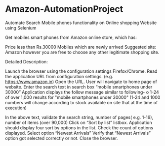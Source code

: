 # Amazon-AutomationProject
Automate Search Mobile phones functionality on Online shopping Website using Selenium

Get mobiles smart phones from Amazon online store, which has: 

Price less than Rs.30000
Mobiles which are newly arrived
Suggested site: Amazon however you are free to choose any other legitimate shopping site.  

Detailed Description:    

Launch the browser using the configuration settings Firefox/Chrome.
Read the application URL from configuration settings. (e.g. https://www.amazon.in)
Open the URL. User will navigate to home page of website.
Enter the search text in search box “mobile smartphones under 30000”
Application displays the follow message similar to following-
o  1-24 of over 1,000 results for "mobile smartphones under 30000"  (1-24 and 1000 numbers will change according to stock available on site that at the time of execution)

In the above text, validate the search string, number of pages( e.g. 1-16), number of items (over 90,000)
Click on “Sort by list” listbox.
Application should display four sort by options in the list. Check the count of options displayed.
Select option “Newest Arrivals”
Verify that  “Newest Arrivals” option got selected correctly or not.
Close the browser.
